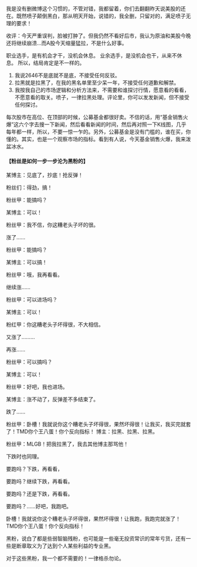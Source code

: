 我是没有删微博这个习惯的，不管对错，我都留着，你们去翻翻昨天说美股的还在。既然喷子颠倒黑白，那从明天开始，说错的，我全删，只留对的，满足喷子无理的要求！ ​​​​

收评：今天严重误判，脸被打肿了。但我仍然不看好后市，我认为原油和美股今晚还将继续崩溃… ​​​而A股今天缩量猛拉，不是什么好事。

职业选手，是有机会才干，没机会休息。
业余选手，是没机会也干，从来不休息。
所以，结局肯定是不一样的。

1. 我说2646不是底就不是底，不接受任何反驳。
2. 拉黑就是拉黑了，在我的黑名单里至少呆一年，不接受任何道歉和解禁。
3. 我按我自己的市场逻辑和分析方法来，不需要和谁探讨行情，愿意看的看看，不愿意看的取关。喷子，一律拉黑处理。评论里，你可以发发新闻，但不接受任何探讨。

每次股市在高位、在顶部的时候，公募基金都很好卖。不信的话，用“基金销售火爆”这六个字去搜一下新闻，然后看看新闻的时间，然后再对照一下K线图，几乎每年都一样，所以，不要一惊一乍的。另外，公募基金是没有门槛的，谁在买，你懂的。其实，也是一个观察市场的指标。看到有人说，今天基金销售火爆，我来泼盆冰水。

#### 【粉丝是如何一步一步沦为黑粉的】
某博主：见底了，抄底！抢反弹！

粉丝们：得劲，搞！

粉丝甲：能搞吗？

某博主：可以！

粉丝甲：我不信，你这糟老头子坏的很。

涨了……

粉丝甲：能搞吗？

某博主：可以搞！

粉丝甲：哦，我再看看。

继续涨……

粉丝甲：可以进场吗？

某博主：可以！

粉红甲：你这糟老头子坏得很，不大相信。

又涨了………

再涨……

粉丝甲：可以搞吗？

某博主：可以！

粉丝甲：好吧，我也进场。

某博主：涨不动了，反弹差不多结束了。

跌了……

粉丝甲：卧槽！我就说你这个糟老头子坏得很，果然坏得很！让我买，我买完就套了！TMD你个王八蛋！你个反向指标！
博主：拉黑、拉黑、拉黑。

粉丝甲：MLGB！把我拉黑了，我去其他博主那骂他！

下跌时也同理。

要跑吗？下跌，再看看，

要跑吗？继续下跌，再看看。

要跑吗？还是下跌，再看看。

要跑吗？……好吧，我跑吧。

卧槽！我就说你这个糟老头子坏得很，果然坏得很！让我跑，我跑完就涨了！TMD你个王八蛋！你个反向指标！

黑粉，说白了都是些弱智脑残粉，也可能是一些毫无投资常识的常年亏货，还有一些是断章取义为了达到个人某些利益的专业黑。

对于这些黑粉，我一个都不需要的！一律格杀勿论。
